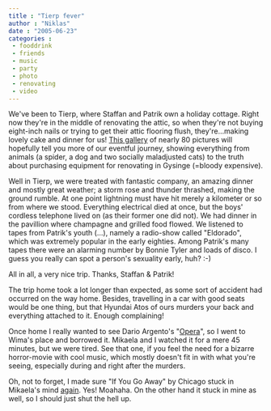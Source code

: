 ```yaml
---
title : "Tierp fever"
author : "Niklas"
date : "2005-06-23"
categories : 
 - fooddrink
 - friends
 - music
 - party
 - photo
 - renovating
 - video
---
```


We've been to Tierp, where Staffan and Patrik own a holiday cottage. Right now they're in the middle of renovating the attic, so when they're not buying eight-inch nails or trying to get their attic flooring flush, they're...making lovely cake and dinner for us! [This gallery](https://niklasblog.com/bilder/2005-06-23) of nearly 80 pictures will hopefully tell you more of our eventful journey, showing everything from animals (a spider, a dog and two socially maladjusted cats) to the truth about purchasing equipment for renovating in Gysinge (=bloody expensive).

Well in Tierp, we were treated with fantastic company, an amazing dinner and mostly great weather; a storm rose and thunder thrashed, making the ground rumble. At one point lightning must have hit merely a kilometer or so from where we stood. Everything electrical died at once, but the boys' cordless telephone lived on (as their former one did not). We had dinner in the pavillion where champagne and grilled food flowed. We listened to tapes from Patrik's youth (...), namely a radio-show called "Eldorado", which was extremely popular in the early eighties. Among Patrik's many tapes there were an alarming number by Bonnie Tyler and loads of disco. I guess you really can spot a person's sexuality early, huh? :-)


All in all, a very nice trip. Thanks, Staffan & Patrik!

The trip home took a lot longer than expected, as some sort of accident had occurred on the way home. Besides, travelling in a car with good seats would be one thing, but that Hyundai Atos of ours murders your back and everything attached to it. Enough complaining!

Once home I really wanted to see Dario Argento's "[Opera](http://www.imdb.com/title/tt0093677)", so I went to Wima's place and borrowed it. Mikaela and I watched it for a mere 45 minutes, but we were tired. See that one, if you feel the need for a bizarre horror-movie with cool music, which mostly doesn't fit in with what you're seeing, especially during and right after the murders.

Oh, not to forget, I made sure "If You Go Away" by Chicago stuck in Mikaela's mind [again](https://niklasblog.com/?p=664). Yes! Moahaha. On the other hand it stuck in mine as well, so I should just shut the hell up.
